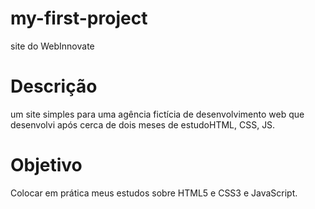# my-first-project
site do WebInnovate

# Descrição
um site simples para uma agência fictícia de desenvolvimento web que desenvolvi após cerca de dois meses de estudoHTML, CSS, JS. 

# Objetivo
Colocar em prática meus estudos sobre HTML5 e CSS3 e JavaScript.
